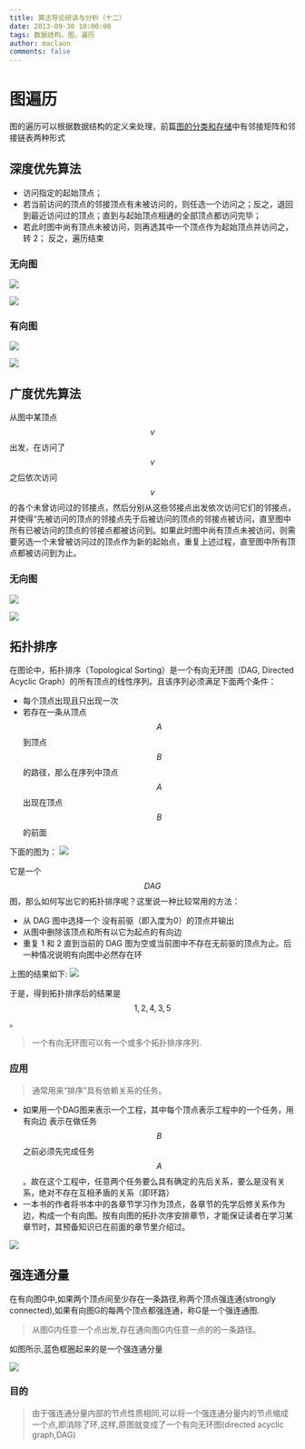 ```yaml
---
title: 算法导论研读与分析（十二）
date: 2013-09-30 10:00:00
tags: 数据结构，图，遍历
author: maclaon
comments: false
---
```

# 图遍历
图的遍历可以根据数据结构的定义来处理，前篇[图的分类和存储](http://shieldme.cn/2013/09/23/introduction-to-algorithms-learning-chapter11/)中有邻接矩阵和邻接链表两种形式
## 深度优先算法

+ 访问指定的起始顶点；
+ 若当前访问的顶点的邻接顶点有未被访问的，则任选一个访问之；反之，退回到最近访问过的顶点；直到与起始顶点相通的全部顶点都访问完毕；
+ 若此时图中尚有顶点未被访问，则再选其中一个顶点作为起始顶点并访问之，转 2； 反之，遍历结束

### 无向图
![](https://raw.githubusercontent.com/wangkuiwu/datastructs_and_algorithm/master/pictures/graph/iterator/01.jpg)

<!--more-->

![](https://raw.githubusercontent.com/wangkuiwu/datastructs_and_algorithm/master/pictures/graph/iterator/02.jpg)

### 有向图
![](https://raw.githubusercontent.com/wangkuiwu/datastructs_and_algorithm/master/pictures/graph/iterator/03.jpg)

![](https://raw.githubusercontent.com/wangkuiwu/datastructs_and_algorithm/master/pictures/graph/iterator/04.jpg)

## 广度优先算法
从图中某顶点$$v$$出发，在访问了$$v$$之后依次访问$$v$$的各个未曾访问过的邻接点，然后分别从这些邻接点出发依次访问它们的邻接点，并使得“先被访问的顶点的邻接点先于后被访问的顶点的邻接点被访问，直至图中所有已被访问的顶点的邻接点都被访问到。如果此时图中尚有顶点未被访问，则需要另选一个未曾被访问过的顶点作为新的起始点，重复上述过程，直至图中所有顶点都被访问到为止。

### 无向图
![](https://github.com/wangkuiwu/datastructs_and_algorithm/blob/master/pictures/graph/iterator/05.jpg?raw=true&_=3711483)

![](https://github.com/wangkuiwu/datastructs_and_algorithm/blob/master/pictures/graph/iterator/06.jpg?raw=true&_=3711483)

## 拓扑排序
在图论中，拓扑排序（Topological Sorting）是一个有向无环图（DAG, Directed Acyclic Graph）的所有顶点的线性序列。且该序列必须满足下面两个条件：
+ 每个顶点出现且只出现一次
+ 若存在一条从顶点$$A$$到顶点$$B$$的路径，那么在序列中顶点$$A$$出现在顶点$$B$$的前面

下面的图为：
![](http://img.blog.csdn.net/20150507001028284)

它是一个$$DAG$$图，那么如何写出它的拓扑排序呢？这里说一种比较常用的方法：
+ 从 DAG 图中选择一个 没有前驱（即入度为0）的顶点并输出
+ 从图中删除该顶点和所有以它为起点的有向边
+ 重复 1 和 2 直到当前的 DAG 图为空或当前图中不存在无前驱的顶点为止。后一种情况说明有向图中必然存在环

上图的结果如下:
![](http://img.blog.csdn.net/20150507001759702)

于是，得到拓扑排序后的结果是$${1,2,4,3,5}$$。

> 一个有向无环图可以有一个或多个拓扑排序序列.

### 应用
> 通常用来“排序”具有依赖关系的任务。

+ 如果用一个DAG图来表示一个工程，其中每个顶点表示工程中的一个任务，用有向边 表示在做任务$$B$$之前必须先完成任务$$A$$。故在这个工程中，任意两个任务要么具有确定的先后关系，要么是没有关系，绝对不存在互相矛盾的关系（即环路）
+ 一本书的作者将书本中的各章节学习作为顶点，各章节的先学后修关系作为边，构成一个有向图。按有向图的拓扑次序安排章节，才能保证读者在学习某章节时，其预备知识已在前面的章节里介绍过。

![](http://images.cnblogs.com/cnblogs_com/xiaosuo/DataStructure/79.jpg)

## 强连通分量
在有向图G中,如果两个顶点间至少存在一条路径,称两个顶点强连通(strongly connected),如果有向图G的每两个顶点都强连通，称G是一个强连通图.
>从图G内任意一个点出发,存在通向图G内任意一点的的一条路径。

如图所示,蓝色框圈起来的是一个强连通分量

![](https://i2.wp.com/comzyh.com/upload/wordpress//2010/11/SCC.png?fit=300%2C240&ssl=1)

### 目的
>由于强连通分量内部的节点性质相同,可以将一个强连通分量内的节点缩成一个点,即消除了环,这样,原图就变成了一个有向无环图(directed acyclic graph,DAG)

